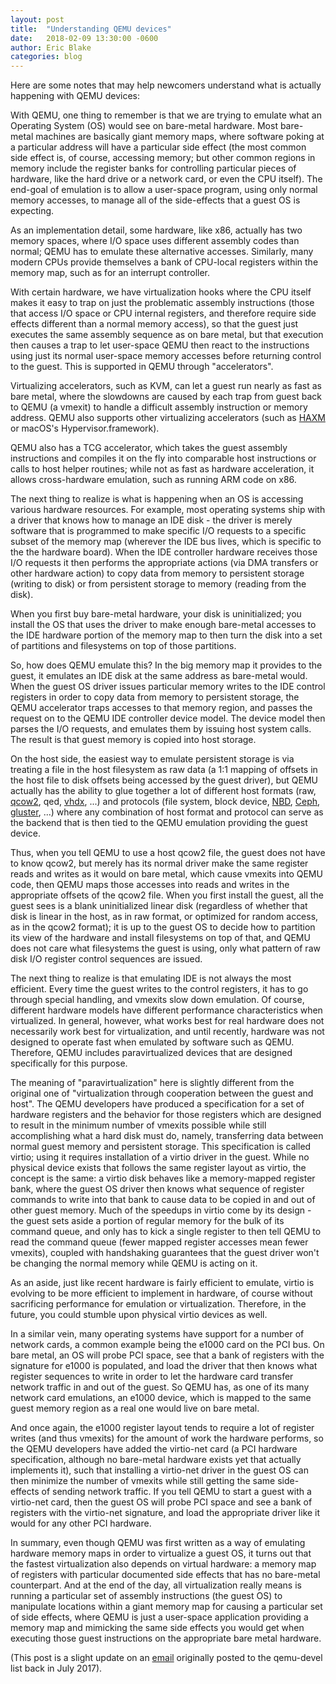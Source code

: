 ```yaml
---
layout: post
title:  "Understanding QEMU devices"
date:   2018-02-09 13:30:00 -0600
author: Eric Blake
categories: blog
---
```

Here are some notes that may help newcomers understand what is
actually happening with QEMU devices:

With QEMU, one thing to remember is that we are trying to emulate what
an Operating System (OS) would see on bare-metal hardware.  Most
bare-metal machines are basically giant memory maps, where software
poking at a particular address will have a particular side effect (the
most common side effect is, of course, accessing memory; but other
common regions in memory include the register banks for controlling
particular pieces of hardware, like the hard drive or a network card,
or even the CPU itself).  The end-goal of emulation is to allow a
user-space program, using only normal memory accesses, to manage all
of the side-effects that a guest OS is expecting.

As an implementation detail, some hardware, like x86, actually has two
memory spaces, where I/O space uses different assembly codes than
normal; QEMU has to emulate these alternative accesses.  Similarly,
many modern CPUs provide themselves a bank of CPU-local registers
within the memory map, such as for an interrupt controller.

With certain hardware, we have virtualization hooks where the CPU
itself makes it easy to trap on just the problematic assembly
instructions (those that access I/O space or CPU internal registers,
and therefore require side effects different than a normal memory
access), so that the guest just executes the same assembly sequence as
on bare metal, but that execution then causes a trap to let user-space
QEMU then react to the instructions using just its normal user-space
memory accesses before returning control to the guest.  This is
supported in QEMU through "accelerators".

Virtualizing accelerators, such as KVM, can let a guest run nearly
as fast as bare metal, where the slowdowns are caused by each trap
from guest back to QEMU (a vmexit) to handle a difficult assembly
instruction or memory address.  QEMU also supports other virtualizing
accelerators (such as
[HAXM](https://www.qemu.org/2017/11/22/haxm-usage-windows/) or macOS's
Hypervisor.framework).

QEMU also has a TCG accelerator, which takes the guest assembly
instructions and compiles it on the fly into comparable host
instructions or calls to host helper routines; while not as fast as
hardware acceleration, it allows cross-hardware emulation, such as
running ARM code on x86.

The next thing to realize is what is happening when an OS is accessing
various hardware resources.  For example, most operating systems ship
with a driver that knows how to manage an IDE disk - the driver is
merely software that is programmed to make specific I/O requests to a
specific subset of the memory map (wherever the IDE bus lives, which
is specific to the the hardware board).  When the IDE controller
hardware receives those I/O requests it then performs the appropriate
actions (via DMA transfers or other hardware action) to copy data from
memory to persistent storage (writing to disk) or from persistent
storage to memory (reading from the disk).

When you first buy bare-metal hardware, your disk is uninitialized; you
install the OS that uses the driver to make enough bare-metal accesses
to the IDE hardware portion of the memory map to then turn the disk into
a set of partitions and filesystems on top of those partitions.

So, how does QEMU emulate this? In the big memory map it provides to
the guest, it emulates an IDE disk at the same address as bare-metal
would.  When the guest OS driver issues particular memory writes to
the IDE control registers in order to copy data from memory to
persistent storage, the QEMU accelerator traps accesses to that memory
region, and passes the request on to the QEMU IDE controller device
model.  The device model then parses the I/O requests, and emulates
them by issuing host system calls.  The result is that guest memory is
copied into host storage.

On the host side, the easiest way to emulate persistent storage is via
treating a file in the host filesystem as raw data (a 1:1 mapping of
offsets in the host file to disk offsets being accessed by the guest
driver), but QEMU actually has the ability to glue together a lot of
different host formats (raw,
[qcow2](https://git.qemu.org/?p=qemu.git;a=blob;f=docs/interop/qcow2.txt),
qed,
[vhdx](https://www.microsoft.com/en-us/download/details.aspx?id=34750),
...) and protocols (file system, block device,
[NBD](https://github.com/NetworkBlockDevice/nbd/blob/master/doc/proto.md),
[Ceph](https://ceph.com/), [gluster](https://www.gluster.org/), ...)
where any combination of host format and protocol can serve as the
backend that is then tied to the QEMU emulation providing the guest
device.

Thus, when you tell QEMU to use a host qcow2 file, the guest does not
have to know qcow2, but merely has its normal driver make the same
register reads and writes as it would on bare metal, which cause vmexits
into QEMU code, then QEMU maps those accesses into reads and writes in
the appropriate offsets of the qcow2 file.  When you first install the
guest, all the guest sees is a blank uninitialized linear disk
(regardless of whether that disk is linear in the host, as in raw
format, or optimized for random access, as in the qcow2 format); it is
up to the guest OS to decide how to partition its view of the hardware
and install filesystems on top of that, and QEMU does not care what
filesystems the guest is using, only what pattern of raw disk I/O
register control sequences are issued.

The next thing to realize is that emulating IDE is not always the most
efficient.  Every time the guest writes to the control registers, it
has to go through special handling, and vmexits slow down
emulation. Of course, different hardware models have different
performance characteristics when virtualized.  In general, however,
what works best for real hardware does not necessarily work best for
virtualization, and until recently, hardware was not designed to
operate fast when emulated by software such as QEMU.  Therefore, QEMU
includes paravirtualized devices that are designed specifically for
this purpose.

The meaning of "paravirtualization" here is slightly different from
the original one of "virtualization through cooperation between the
guest and host".  The QEMU developers have produced a specification
for a set of hardware registers and the behavior for those registers
which are designed to result in the minimum number of vmexits possible
while still accomplishing what a hard disk must do, namely,
transferring data between normal guest memory and persistent storage.
This specification is called virtio; using it requires installation of
a virtio driver in the guest.  While no physical device exists that
follows the same register layout as virtio, the concept is the same: a
virtio disk behaves like a memory-mapped register bank, where the
guest OS driver then knows what sequence of register commands to write
into that bank to cause data to be copied in and out of other guest
memory.  Much of the speedups in virtio come by its design - the guest
sets aside a portion of regular memory for the bulk of its command
queue, and only has to kick a single register to then tell QEMU to
read the command queue (fewer mapped register accesses mean fewer
vmexits), coupled with handshaking guarantees that the guest driver
won't be changing the normal memory while QEMU is acting on it.

As an aside, just like recent hardware is fairly efficient to emulate,
virtio is evolving to be more efficient to implement in hardware, of
course without sacrificing performance for emulation or
virtualization.  Therefore, in the future, you could stumble upon
physical virtio devices as well.

In a similar vein, many operating systems have support for a number of
network cards, a common example being the e1000 card on the PCI bus.
On bare metal, an OS will probe PCI space, see that a bank of
registers with the signature for e1000 is populated, and load the
driver that then knows what register sequences to write in order to
let the hardware card transfer network traffic in and out of the
guest.  So QEMU has, as one of its many network card emulations, an
e1000 device, which is mapped to the same guest memory region as a
real one would live on bare metal.

And once again, the e1000 register layout tends to require a lot of
register writes (and thus vmexits) for the amount of work the hardware
performs, so the QEMU developers have added the virtio-net card (a PCI
hardware specification, although no bare-metal hardware exists yet
that actually implements it), such that installing a virtio-net driver
in the guest OS can then minimize the number of vmexits while still
getting the same side-effects of sending network traffic.  If you tell
QEMU to start a guest with a virtio-net card, then the guest OS will
probe PCI space and see a bank of registers with the virtio-net
signature, and load the appropriate driver like it would for any other
PCI hardware.

In summary, even though QEMU was first written as a way of emulating
hardware memory maps in order to virtualize a guest OS, it turns out
that the fastest virtualization also depends on virtual hardware: a
memory map of registers with particular documented side effects that has
no bare-metal counterpart.  And at the end of the day, all
virtualization really means is running a particular set of assembly
instructions (the guest OS) to manipulate locations within a giant
memory map for causing a particular set of side effects, where QEMU is
just a user-space application providing a memory map and mimicking the
same side effects you would get when executing those guest instructions
on the appropriate bare metal hardware.

(This post is a slight update on an
[email](https://lists.gnu.org/archive/html/qemu-devel/2017-07/msg05939.html)
originally posted to the qemu-devel list back in July 2017).
